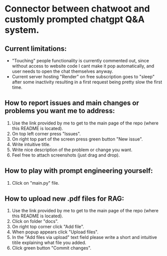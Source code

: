 # Connector between chatwoot and customly prompted chatgpt Q&A system. 

## Current limitations:
- "Touching" people functionality is currently commented out, since without access to website code I cant make it pop automatically, and user needs to open the chat themselves anyway. 
- Current server hosting "Render" on free subscription goes to "sleep" after some inactivity resulting in a first request being pretty slow the first time. 


## How to report issues and main changes or problems you want me to address:
1) Use the link provided by me to get to the main page of the repo (where this README is located).
2) On top left corner press "Issues".
3) On right top part of the screen press green button "New issue". 
4) Write intuitive title.
5) Write nice description of the problem or change you want.
6) Feel free to attach screenshots (just drag and drop).

## How to play with prompt engineering yourself:
1) Click on "main.py" file.



## How to upload new .pdf files for RAG:
1) Use the link provided by me to get to the main page of the repo (where this README is located).
2) Click on folder "docs".
3) On right top corner click "Add file".
4) When popup appears click "Upload files".
5) In the "Add files via upload" text field please write a short and intuitive titile explaining what file you added. 
6) Click green button "Commit changes".

